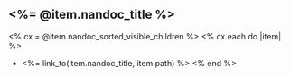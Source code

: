 ## <%= @item.nandoc_title %>

<% cx = @item.nandoc_sorted_visible_children %>
<% cx.each do |item| %>
* <%= link_to(item.nandoc_title, item.path) %>
<% end %>
